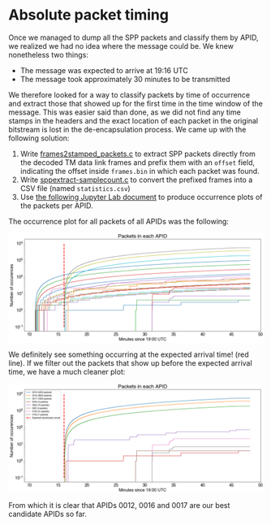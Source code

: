 # Absolute packet timing
Once we managed to dump all the SPP packets and classify them by APID, we realized we had no idea where the message could be. We knew nonetheless two things:

* The message was expected to arrive at 19:16 UTC 
* The message took approximately 30 minutes to be transmitted

We therefore looked for a way to classify packets by time of occurrence and extract those that showed up for the first time in the time window of the message. This was easier said than done, as we did not find any time stamps in the headers and the exact location of each packet in the original bitstream is lost in the de-encapsulation process. We came up with the following solution:

1. Write [frames2stamped_packets.c](../tools/frames2stamped_packets.c) to extract SPP packets directly from the decoded TM data link frames and prefix them with an `offset` field, indicating the offset inside `frames.bin` in which each packet was found.
2. Write [sppextract-samplecount.c](../tools/sppextract-samplecount.c) to convert the prefixed frames into a CSV file (named `statistics.csv`)
3. Use [the following Jupyter Lab document](../tools/TimingAnalysis.ipynb) to produce occurrence plots of the packets per APID.

The occurrence plot for all packets of all APIDs was the following:

<img src="../visual/perapid.png" align="center" />

We definitely see something occurring at the expected arrival time! (red line). If we filter out the packets that show up before the expected arrival time, we have a much cleaner plot:

<img src="../visual/perapid_filter.png" align="center" />

From which it is clear that APIDs 0012, 0016 and 0017 are our best candidate APIDs so far.
